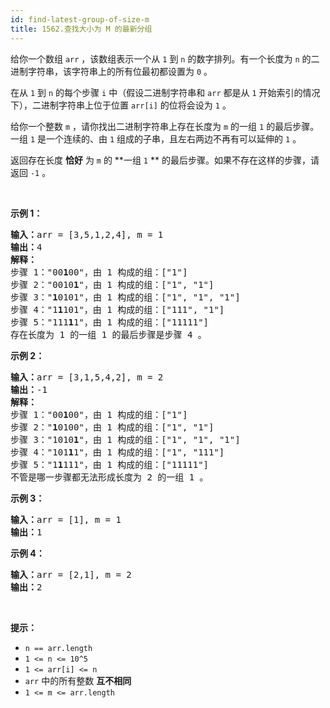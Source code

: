 ```yaml
---
id: find-latest-group-of-size-m
title: 1562.查找大小为 M 的最新分组
---
```

给你一个数组 <code>arr</code> ，该数组表示一个从 <code>1</code> 到 <code>n</code> 的数字排列。有一个长度为 <code>n</code> 的二进制字符串，该字符串上的所有位最初都设置为 <code>0</code> 。

在从 <code>1</code> 到 <code>n</code> 的每个步骤 <code>i</code> 中（假设二进制字符串和 <code>arr</code> 都是从 <code>1</code> 开始索引的情况下），二进制字符串上位于位置 <code>arr[i]</code> 的位将会设为 <code>1</code> 。

给你一个整数 <code>m</code> ，请你找出二进制字符串上存在长度为 <code>m</code> 的一组 <code>1</code> 的最后步骤。一组 <code>1</code> 是一个连续的、由 <code>1</code> 组成的子串，且左右两边不再有可以延伸的 <code>1</code> 。

返回存在长度 **恰好** 为 <code>m</code> 的 **一组 <code>1</code> ** 的最后步骤。如果不存在这样的步骤，请返回 <code>-1</code> 。

 

**示例 1：**


<pre><strong>输入：</strong>arr = [3,5,1,2,4], m = 1<br/><strong>输出：</strong>4<br/><strong>解释：<br/></strong>步骤 1：&#34;00<strong>1</strong>00&#34;，由 1 构成的组：[&#34;1&#34;]<br/>步骤 2：&#34;0010<strong>1</strong>&#34;，由 1 构成的组：[&#34;1&#34;, &#34;1&#34;]<br/>步骤 3：&#34;<strong>1</strong>0101&#34;，由 1 构成的组：[&#34;1&#34;, &#34;1&#34;, &#34;1&#34;]<br/>步骤 4：&#34;1<strong>1</strong>101&#34;，由 1 构成的组：[&#34;111&#34;, &#34;1&#34;]<br/>步骤 5：&#34;111<strong>1</strong>1&#34;，由 1 构成的组：[&#34;11111&#34;]<br/>存在长度为 1 的一组 1 的最后步骤是步骤 4 。</pre>

**示例 2：**


<pre><strong>输入：</strong>arr = [3,1,5,4,2], m = 2<br/><strong>输出：</strong>-1<br/><strong>解释：<br/></strong>步骤 1：&#34;00<strong>1</strong>00&#34;，由 1 构成的组：[&#34;1&#34;]<br/>步骤 2：&#34;<strong>1</strong>0100&#34;，由 1 构成的组：[&#34;1&#34;, &#34;1&#34;]<br/>步骤 3：&#34;1010<strong>1</strong>&#34;，由 1 构成的组：[&#34;1&#34;, &#34;1&#34;, &#34;1&#34;]<br/>步骤 4：&#34;101<strong>1</strong>1&#34;，由 1 构成的组：[&#34;1&#34;, &#34;111&#34;]<br/>步骤 5：&#34;1<strong>1</strong>111&#34;，由 1 构成的组：[&#34;11111&#34;]<br/>不管是哪一步骤都无法形成长度为 2 的一组 1 。<br/></pre>

**示例 3：**


<pre><strong>输入：</strong>arr = [1], m = 1<br/><strong>输出：</strong>1<br/></pre>

**示例 4：**


<pre><strong>输入：</strong>arr = [2,1], m = 2<br/><strong>输出：</strong>2<br/></pre>

 

**提示：**


- <code>n == arr.length</code>
- <code>1 &lt;= n &lt;= 10^5</code>
- <code>1 &lt;= arr[i] &lt;= n</code>
- <code>arr</code> 中的所有整数 **互不相同**
- <code>1 &lt;= m &lt;= arr.length</code>
